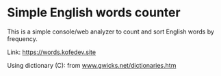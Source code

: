 # Simple English words counter

This is a simple console/web analyzer to count and sort English words by frequency.

Link: https://words.kofedev.site

Using dictionary (C): from www.gwicks.net/dictionaries.htm
